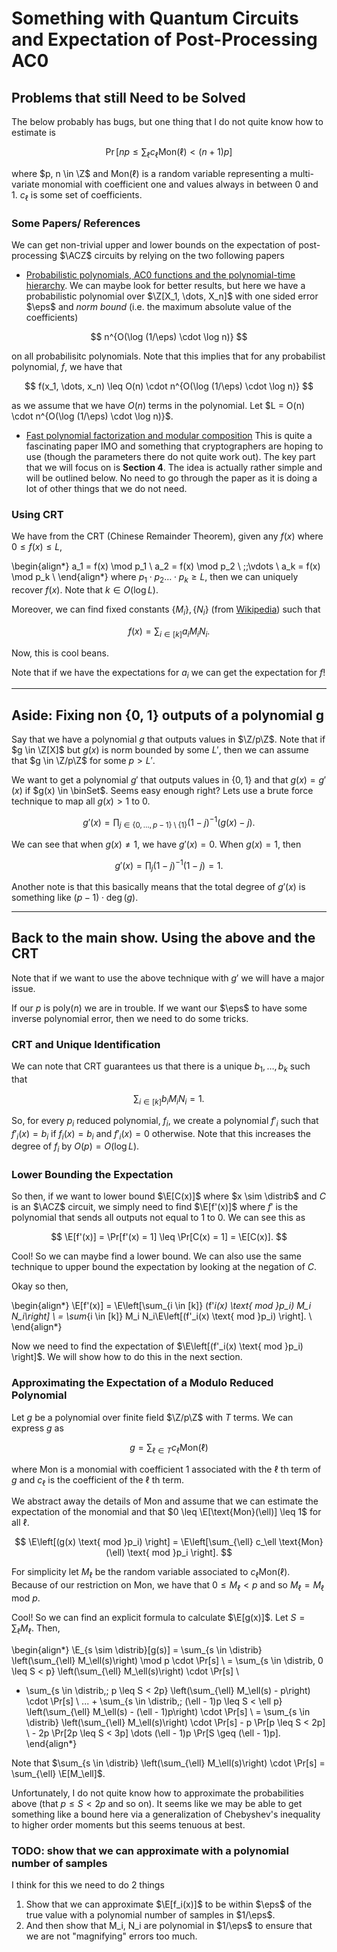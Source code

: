 <style>

</style>

# Something with Quantum Circuits and Expectation of Post-Processing AC0

## Problems that still Need to be Solved
The below probably has bugs, but one thing that I do not quite know how to estimate is

$$
\Pr[n p \leq \sum_{\ell} c_\ell \text{Mon}(\ell) < (n + 1) p]
$$

where $p, n \in \Z$ and $\text{Mon}(\ell)$ is a random variable representing a multi-variate monomial with coefficient one and values always in between 0 and 1. $c_\ell$ is some set of coefficients.


### Some Papers/ References

We can get non-trivial upper and lower bounds on the expectation of post-processing $\ACZ$ circuits by relying on the two following papers

- [Probabilistic polynomials, AC0 functions and the polynomial-time hierarchy](https://www.sciencedirect.com/science/article/pii/030439759390214E?ref=pdf_download&fr=RR-2&rr=8236c9c25bdf3af9). We can maybe look for better results, but here we have a probabilistic polynomial over $\Z[X_1, \dots, X_n]$ with one sided error $\eps$ and *norm bound* (i.e. the maximum absolute value of the coefficients)

$$
n^{O(\log (1/\eps) \cdot \log n)}
$$

on all probabilisitc polynomials.
Note that this implies that for any probabilist polynomial, $f$, we have that

$$
f(x_1, \dots, x_n) \leq O(n) \cdot n^{O(\log (1/\eps) \cdot \log n)}
$$

as we assume that we have $O(n)$ terms in the polynomial. Let $L = O(n) \cdot n^{O(\log (1/\eps) \cdot \log n)}$.

- [Fast polynomial factorization and modular composition](http://users.cms.caltech.edu/~umans/papers/KU08-final.pdf)
  This is quite a fascinating paper IMO and something that cryptographers are hoping to use (though the parameters there do not quite work out). The key part that we will focus on is **Section 4**. The idea is actually rather simple and will be outlined below. No need to go through the paper as it is doing a lot of other things that we do not need.

### Using CRT
We have from the CRT (Chinese Remainder Theorem), given any $f(x)$ where $0 \leq f(x) \leq L$,

\begin{align*}
a_1 = f(x) \mod p_1 \\
a_2 = f(x) \mod p_2 \\
\;\;\vdots \\
a_k = f(x) \mod p_k \\
\end{align*}
where $p_1 \cdot p_2 \dots \cdot p_k \geq L$, then we can uniquely recover $f(x)$. Note that $k \in O(\log L)$.

Moreover, we can find fixed constants $\{M_i\}, \{N_i\}$ (from [Wikipedia](<https://en.wikipedia.org/wiki/Chinese_remainder_theorem#:~:text=In%20mathematics%2C%20the%20Chinese%20remainder,are%20pairwise%20coprime%20(no%20two)>)) such that

$$
f(x) = \sum_{i \in [k]} a_i M_i N_i.
$$

Now, this is cool beans.

Note that if we have the expectations for $a_i$ we can get the expectation for $f$!

-----------
## Aside: Fixing non {0, 1} outputs of a polynomial g

<!-- TODO: coefficient norm bound??? -->

Say that we have a polynomial $g$ that outputs values in $\Z/p\Z$. Note that
if $g \in \Z[X]$ but $g(x)$ is norm bounded by some $L'$, then we can assume that
 $g \in \Z/p\Z$ for some $p > L'$.

<!-- TODO: check this above -->

We want to get a polynomial $g'$ that outputs values in $\{0, 1\}$ and that $g(x) = g'(x)$ if $g(x) \in \binSet$.
Seems easy enough right? Lets use a brute force technique to map all $g(x) > 1$ to $0$.

$$
g'(x) = \prod_{j \in \{0, \dots, p - 1\} \setminus \{1\}} (1 - j)^{-1} (g(x) - j).
$$

We can see that when $g(x) \neq 1$, we have $g'(x) = 0$. When $g(x) = 1$, then

$$
g'(x) = \prod_j (1 - j)^{-1} (1 - j) = 1.
$$

Another note is that this basically means that the total degree of $g'(x)$ is something like $(p - 1) \cdot \deg(g)$.

-----------
## Back to the main show. Using the above and the CRT

Note that if we want to use the above technique with $g'$ we will have a major issue.

If our $p$ is $\text{poly}(n)$ we are in trouble.
If we want our $\eps$ to have some inverse polynomial error, then we need to do some tricks.

### CRT and Unique Identification

We can note that CRT guarantees us that there is a unique $b_1, \dots, b_k$ such that

$$
\sum_{i \in [k]} b_i M_i N_i = 1.
$$

So, for every $p_i$ reduced polynomial, $f_i$, we create a polynomial
$f'_i$ such that $f'_i(x) = b_i$ if $f_i(x) = b_i$ and $f'_i(x) = 0$ otherwise.
Note that this increases the degree of $f_i$ by $O(p) = O(\log L)$.

### Lower Bounding the Expectation

So then, if we want to lower bound $\E[C(x)]$ where $x \sim \distrib$ and $C$ is an $\ACZ$ circuit, we simply need to find $\E[f'(x)]$ where $f'$ is the polynomial
that sends all outputs not equal to 1 to 0. We can see this as

$$
\E[f'(x)] = \Pr[f'(x) = 1] \leq \Pr[C(x) = 1] = \E[C(x)].
$$

Cool! So we can maybe find a lower bound. We can also use the same technique to upper bound the expectation by looking at the negation of $C$.

Okay so then,

\begin{align*}
\E[f'(x)] = \E\left[\sum_{i \in [k]} (f'_i(x) \text{ mod }p_i) M_i N_i\right] \\
= \sum_{i \in [k]} M_i N_i\E\left[(f'_i(x) \text{ mod }p_i) \right]. \\
\end{align*}

Now we need to find the expectation of $\E\left[(f'_i(x) \text{ mod }p_i) \right]$.
We will show how to do this in the next section.

<!-- TODO: -->

### Approximating the Expectation of a Modulo Reduced Polynomial
Let $g$ be a polynomial over finite field $\Z/p\Z$ with $T$ terms. We can express $g$ as

$$
g = \sum_{\ell \in T} c_\ell \text{Mon}(\ell)
$$

where $\text{Mon}$ is a monomial with coefficient 1 associated with the $\ell$ th term of $g$ and $c_\ell$ is the coefficient of the $\ell$ th term.

We abstract away the details of Mon and assume that we can estimate the expectation of the monomial and that $0 \leq \E[\text{Mon}(\ell)] \leq 1$ for all $\ell$.

$$
\E\left[(g(x) \text{ mod }p_i) \right] = \E\left[\sum_{\ell} c_\ell \text{Mon}(\ell) \text{ mod }p_i \right].
$$

For simplicity let $M_\ell$ be the random variable associated to $c_\ell \text{Mon}(\ell)$. Because of our restriction on $\text{Mon}$, we have that $0 \leq M_\ell < p$ and so $M_\ell = M_\ell \text{ mod } p$.

Cool! So we can find an explicit formula to calculate $\E[g(x)]$. Let $S = \sum_{\ell} M_\ell$. Then,

\begin{align*}
\E_{s \sim \distrib}[g(s)] = \sum_{s \in \distrib} \left(\sum_{\ell} M_\ell(s)\right) \mod p \cdot \Pr[s] \\
= \sum_{s \in \distrib, 0 \leq S < p} \left(\sum_{\ell} M_\ell(s)\right) \cdot \Pr[s] \\
+ \sum_{s \in \distrib,\; p \leq S < 2p} \left(\sum_{\ell} M_\ell(s) - p\right) \cdot \Pr[s] \\
... + \sum_{s \in \distrib,\; (\ell - 1)p \leq S < \ell p} \left(\sum_{\ell} M_\ell(s) - (\ell - 1)p\right) \cdot \Pr[s] \\
= \sum_{s \in \distrib} \left(\sum_{\ell} M_\ell(s)\right) \cdot \Pr[s] - p \Pr[p \leq S < 2p] \\ - 2p \Pr[2p \leq S < 3p] \dots (\ell - 1)p \Pr[S \geq (\ell - 1)p].
\end{align*}

Note that $\sum_{s \in \distrib} \left(\sum_{\ell} M_\ell(s)\right) \cdot \Pr[s] = \sum_{\ell} \E[M_\ell]$.

Unfortunately, I do not quite know how to approximate the probabilities above (that $p \leq S < 2p$ and so on). It seems like we may be able to get something like a bound here via a generalization of Chebyshev's inequality to higher order moments
but this seems tenuous at best.

### TODO: show that we can approximate with a polynomial number of samples
<!-- TODO: detail **exactly** how to do the mod thing -->
I think for this we need to do 2 things

1. Show that we can approximate $\E[f_i(x)]$ to be within $\eps$ of the true value with a polynomial number of samples in $1/\eps$.
2. And then show that M_i, N_i are polynomial in $1/\eps$ to ensure that we are not "magnifying" errors too much.
